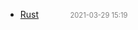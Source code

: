   - [Rust](rust)<span style="padding-left:2em;color:orange"></span><span style="color:gray;font-size:.8em;padding-left:2em">2021-03-29 15:19</span>
